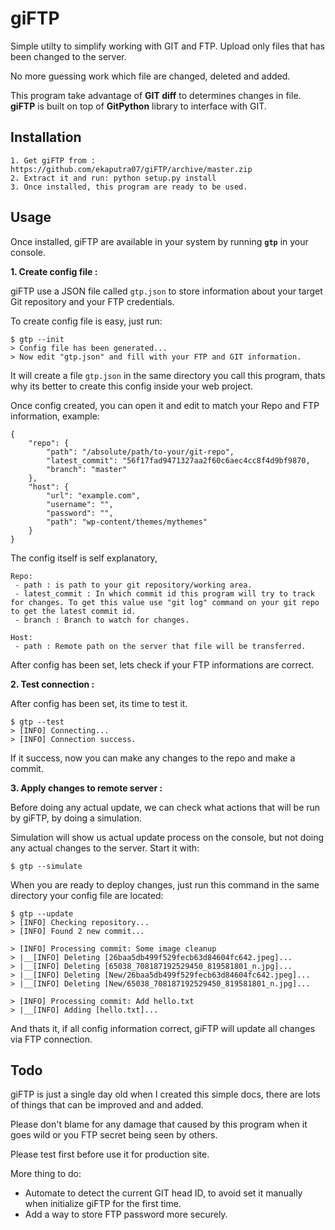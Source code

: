 giFTP
=====

Simple utilty to simplify working with GIT and FTP. Upload only files that has been changed to the server.

No more guessing work which file are changed, deleted and added.

This program take advantage of **GIT diff** to determines changes in file. **giFTP** is built on top of **GitPython** library to interface with GIT.

Installation
------------

    1. Get giFTP from : https://github.com/ekaputra07/giFTP/archive/master.zip
    2. Extract it and run: python setup.py install
    3. Once installed, this program are ready to be used.
    
Usage
-----

Once installed, giFTP are available in your system by running **<code>gtp</code>** in your console.

**1. Create config file :**

giFTP use a JSON file called <code>gtp.json</code> to store information about your target Git repository and your FTP credentials.

To create config file is easy, just run:

    $ gtp --init
    > Config file has been generated...
    > Now edit "gtp.json" and fill with your FTP and GIT information.
    
It will create a file <code>gtp.json</code> in the same directory you call this program, thats why its better to create this config inside your web project.

Once config created, you can open it and edit to match your Repo and FTP information, example:

    {
        "repo": {
            "path": "/absolute/path/to-your/git-repo", 
            "latest_commit": "56f17fad9471327aa2f60c6aec4cc8f4d9bf9870, 
            "branch": "master"
        }, 
        "host": {
            "url": "example.com", 
            "username": "", 
            "password": "", 
            "path": "wp-content/themes/mythemes"
        }
    }

The config itself is self explanatory, 

    Repo:
     - path : is path to your git repository/working area.
     - latest_commit : In which commit id this program will try to track for changes. To get this value use "git log" command on your git repo to get the latest commit id.
     - branch : Branch to watch for changes.
     
    Host:
     - path : Remote path on the server that file will be transferred.

After config has been set, lets check if your FTP informations are correct.

**2. Test connection :**

After config has been set, its time to test it.

    $ gtp --test
    > [INFO] Connecting...
    > [INFO] Connection success.
    
If it success, now you can make any changes to the repo and make a commit.

**3. Apply changes to remote server :**

Before doing any actual update, we can check what actions that will be run by giFTP, by doing a simulation.

Simulation will show us actual update process on the console, but not doing any actual changes to the server. Start it with:

    $ gtp --simulate

When you are ready to deploy changes, just run this command in the same directory your config file are located:

    $ gtp --update
    > [INFO] Checking repository...
    > [INFO] Found 2 new commit...
    
    > [INFO] Processing commit: Some image cleanup
    > |__[INFO] Deleting [26baa5db499f529fecb63d84604fc642.jpeg]...
    > |__[INFO] Deleting [65038_708187192529450_819581801_n.jpg]...
    > |__[INFO] Deleting [New/26baa5db499f529fecb63d84604fc642.jpeg]...
    > |__[INFO] Deleting [New/65038_708187192529450_819581801_n.jpg]...
    
    > [INFO] Processing commit: Add hello.txt
    > |__[INFO] Adding [hello.txt]...
    
And thats it, if all config information correct, giFTP will update all changes via FTP connection.

Todo
----
giFTP is just a single day old when I created this simple docs, there are lots of things that can be improved and and added.

Please don't blame for any damage that caused by this program when it goes wild or you FTP secret being seen by others.

Please test first before use it for production site.

More thing to do:

 * Automate to detect the current GIT head ID, to avoid set it manually when initialize giFTP for the first time.
 * Add a way to store FTP password more securely.
